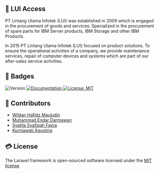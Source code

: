 ## 🏢 LUI Access

PT Lintang Utama Infotek (LUI) was established in 2009 which is engaged in the procurement of goods and services. Specialized in the procurement of spare parts for IBM Server products, IBM Storage and other IBM Products.

In 2015 PT Lintang Utama Infotek (LUI) focused on product solutions. To ensure the operational activities of a company, we provide maintenance services, repair of computer devices and systems which are part of our after-sales service activities.

## 📛 Badges

<p>
  <img alt="Version" src="https://img.shields.io/badge/Version-1.0-blue.svg?cacheSeconds=2592000" />
  <a href="https://github.com/alizul01/polinema-innovation-tribe" target="_blank">
    <img alt="Documentation" src="https://img.shields.io/badge/Documentation-Yes-brightgreen.svg" />
  </a>
  <a href="#" target="_blank">
    <img alt="License: MIT" src="https://img.shields.io/badge/License-MIT-yellow.svg" />
  </a>
</p>

## 🧠 Contributors

- [Wildan Hafidz Mauludin](https://github.com/nikoshaa)
- [Muhammad Endar Darmawan](https://github.com/EndarMuh)
- [Syahla Syafiqah Fayra](https://github.com/syahla31)
- [Kurniawati Agustina](https://github.com/KurniawatiAgustina)

## 💳 License

The Laravel framework is open-sourced software licensed under the [MIT license](https://opensource.org/licenses/MIT)
